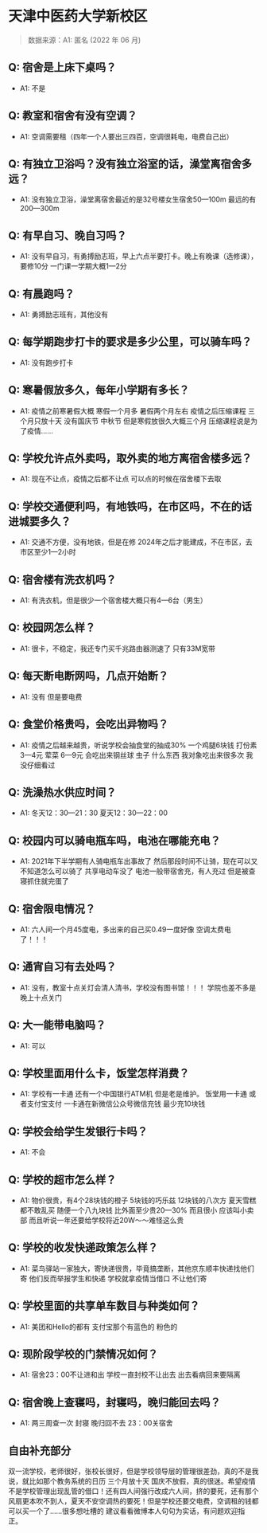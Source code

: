 # 天津中医药大学新校区

> 数据来源：A1: 匿名 (2022 年 06 月)

## Q: 宿舍是上床下桌吗？

- A1: 不是

## Q: 教室和宿舍有没有空调？

- A1: 空调需要租（四年一个人要出三四百，空调很耗电，电费自己出）

## Q: 有独立卫浴吗？没有独立浴室的话，澡堂离宿舍多远？

- A1: 没有独立卫浴，澡堂离宿舍最近的是32号楼女生宿舍50—100m 最远的有200—300m

## Q: 有早自习、晚自习吗？

- A1: 没有早自习，有勇搏励志班，早上六点半要打卡。晚上有晚课（选修课），要修10分 一门课一学期大概1—2分

## Q: 有晨跑吗？

- A1: 勇搏励志班有，其他没有

## Q: 每学期跑步打卡的要求是多少公里，可以骑车吗？

- A1: 没有跑步打卡

## Q: 寒暑假放多久，每年小学期有多长？

- A1: 疫情之前寒暑假大概 寒假一个月多 暑假两个月左右 疫情之后压缩课程 三个月只放十天 没有国庆节 中秋节 但是寒假放很久大概三个月 压缩课程说是为了疫情……

## Q: 学校允许点外卖吗，取外卖的地方离宿舍楼多远？

- A1: 现在不让点，疫情之后都不让点 可以点的时候在宿舍楼下去取

## Q: 学校交通便利吗，有地铁吗，在市区吗，不在的话进城要多久？

- A1: 交通不方便，没有地铁，但是在修 2024年之后才能建成，不在市区，去市区至少1—2小时

## Q: 宿舍楼有洗衣机吗？

- A1: 有洗衣机，但是很少一个宿舍楼大概只有4—6台（男生）

## Q: 校园网怎么样？

- A1: 很卡，不稳定，我还专门买千兆路由器测速了 只有33M宽带

## Q: 每天断电断网吗，几点开始断？

- A1: 没有 但是要电费

## Q: 食堂价格贵吗，会吃出异物吗？

- A1: 疫情之后越来越贵，听说学校会抽食堂的抽成30% 一个鸡腿6块钱 打份素3—4元 荤菜 6—9元 会吃出来钢丝球 虫子 什么东西 我对象吃出来很多次 我没仔细看过

## Q: 洗澡热水供应时间？

- A1: 冬天12：30—21：30 夏天12：30—22：00

## Q: 校园内可以骑电瓶车吗，电池在哪能充电？

- A1: 2021年下半学期有人骑电瓶车出事故了 然后那段时间不让骑，现在可以又不知道怎么可以骑了  共享电动车没了   电池一般带宿舍充，有人充过     但是被查寝抓住就完蛋了

## Q: 宿舍限电情况？

- A1: 六人间一个月45度电，多出来的自己买0.49一度好像  空调太费电了！！！

## Q: 通宵自习有去处吗？

- A1: 没有，教室十点关灯会清人清书，学校没有图书馆！！！ 学院也差不多是晚上十点关门

## Q: 大一能带电脑吗？

- A1: 可以

## Q: 学校里面用什么卡，饭堂怎样消费？

- A1: 学校有一卡通 还有一个中国银行ATM机 但是老是维护。 饭堂用一卡通 或者支付宝支付 一卡通在新微信公众号微信充钱 最少充10块钱

## Q: 学校会给学生发银行卡吗？

- A1: 不会

## Q: 学校的超市怎么样？

- A1: 物价很贵，有4个28块钱的橙子 5块钱的巧乐兹 12块钱的八次方 夏天雪糕都不敢乱买 随便一个八九块钱 比外面至少贵20—30% 而且很小 应该叫小卖部 而且听说一年还要给学校将近20W～～难怪这么贵

## Q: 学校的收发快递政策怎么样？

- A1: 菜鸟驿站一家独大，寄快递很贵，毕竟搞垄断，其他京东顺丰快递找他们寄 他们反而举报学生和快递 学校就拿疫情当借口 不让他们寄

## Q: 学校里面的共享单车数目与种类如何？

- A1: 美团和Hello的都有 支付宝那个有蓝色的 粉色的

## Q: 现阶段学校的门禁情况如何？

- A1: 宿舍23：00不让进和出    学校一直封校不让出去 出去看病回来要隔离

## Q: 宿舍晚上查寝吗，封寝吗，晚归能回去吗？

- A1: 两三周查一次 封寝 晚归回不去 23：00关宿舍

## 自由补充部分

双一流学校，老师很好，张校长很好，但是学校领导层的管理很差劲，真的不是我说，就比如那个教务系统的日历 三个月放十天 国庆不放假，真的很迷。希望疫情不是学校管理出现乱管的借口！还有四人间强行改成六人间，挤的要死，还有那个风扇更本吹不到人，夏天不安空调热的要死！但是学校还要交电费，空调租的钱都可以买一个了……很多想吐槽的 建议看看微博本人句句为实话，有问题欢迎指正。